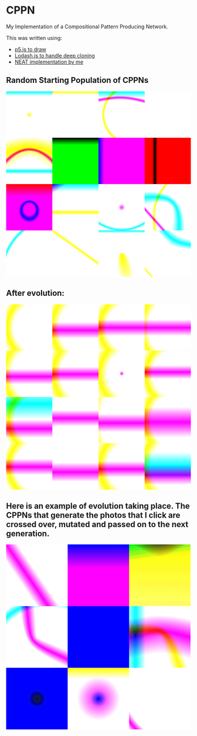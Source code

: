 # CPPN
 My Implementation of a Compositional Pattern Producing Network.
 
 This was written using:
 - [p5.js to draw](https://p5js.org/)
 - [Lodash.js to handle deep cloning](https://lodash.com/)
 - [NEAT implementation by me](https://github.com/ryanboldi/NEAT)
 

## Random Starting Population of CPPNs
![random](/images/randomPop1.png)

## After evolution:
![genetic diversity](/images/geneticDiversity3.png)

## Here is an example of evolution taking place. The CPPNs that generate the photos that I click are crossed over, mutated and passed on to the next generation.
![evolution example](/images/evoGifffmpeg.gif)
